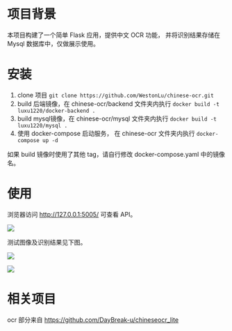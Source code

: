 # 项目背景
本项目构建了一个简单 Flask 应用，提供中文 OCR 功能， 并将识别结果存储在 Mysql 数据库中，仅做展示使用。

# 安装
1. clone 项目  `git clone https://github.com/WestonLu/chinese-ocr.git`
2. build 后端镜像，在 chinese-ocr/backend 文件夹内执行 `docker build -t luxu1220/docker-backend .`
3. build mysql镜像，在 chinese-ocr/mysql 文件夹内执行 `docker build -t luxu1220/mysql .`
4. 使用 docker-compose 启动服务， 在 chinese-ocr 文件夹内执行 `docker-compose up -d`

如果 build 镜像时使用了其他 tag，请自行修改 docker-compose.yaml 中的镜像名。

# 使用
浏览器访问 http://127.0.0.1:5005/ 可查看 API。

![](https://ftp.bmp.ovh/imgs/2021/02/060a05f7a38ed1c1.png)


测试图像及识别结果见下图。

![](https://ftp.bmp.ovh/imgs/2021/02/1279ec9f5cf638ca.png)

![](https://ftp.bmp.ovh/imgs/2021/02/d7250a0eabbd6849.png)

# 相关项目
ocr 部分来自 https://github.com/DayBreak-u/chineseocr_lite



